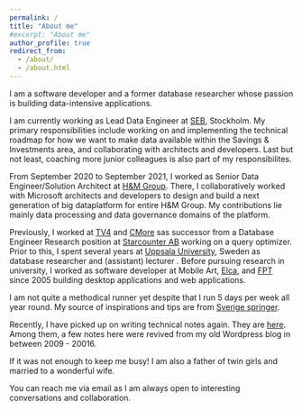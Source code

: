 ```yaml
---
permalink: /
title: "About me"
#excerpt: "About me"
author_profile: true
redirect_from: 
  - /about/
  - /about.html
---
```

I am a software developer and a former database researcher whose passion is building data-intensive applications.

I am currently working as Lead Data Engineer at [SEB](https://seb.se/), Stockholm. My primary responsibilities include working on and implementing the technical roadmap for how we want to make data available within the Savings & Investments area, and collaborating with architects and developers. Last but not least, coaching more junior colleagues is also part of my responsibilites.

From September 2020 to September 2021, I worked as Senior Data Engineer/Solution Architect at [H&M Group](https://hmgroup.com/). There, I collaboratively worked with Microsoft architects and developers to design and build a next generation of big dataplatform for entire H&M Group. My contributions lie mainly data processing and data governance domains of the platform.

Previously, I worked at [TV4](https://www.tv4.se/) and [CMore](https://www.cmore.se) sas successor from a Database Engineer Research position at [Starcounter AB](https://starcounter.com) working on a query optimizer. Prior to this, I spent several years at [Uppsala University](https://www.uu.se/), Sweden as database researcher and (assistant) lecturer . Before pursuing research in university, I worked as software developer at Mobile Art, [Elca](https:///www.elca.vn), and [FPT](https://www.fpt-software.com/) since 2005 building desktop applications and web applications.

I am not quite a methodical runner yet despite that I run 5 days per week all year round. My source of inspirations and tips are from [Sverige springer](https://www.sverigespringer.se/).

Recently, I have picked up on writing technical notes again. They are [here](/year-archive/). Among them, a few notes here were revived from my old Wordpress blog in between 2009 - 20016.

If it was not enough to keep me busy! I am also a father of twin girls and married to a wonderful wife.

You can reach me via email as I am always open to interesting conversations and collaboration.
